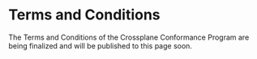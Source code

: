 # Terms and Conditions

The Terms and Conditions of the Crossplane Conformance Program are being finalized and will be published to this page soon.
